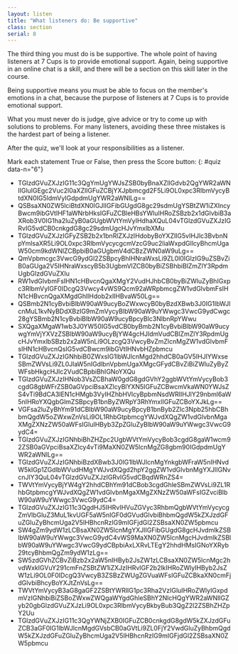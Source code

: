 ```yaml
---
layout: listen
title: "What listeners do: Be supportive"
class: section
serial: 8
---
```

The third thing you must do is be supportive. The whole point of having listeners at 7 Cups is to provide emotional support. Again, being supportive in an online chat is a skill, and there will be a section on this skill later in the course.

Being supportive means you must be able to focus on the member's emotions in a chat, because the purpose of listeners at 7 Cups is to provide emotional support.

What you must never do is judge, give advice or try to come up with solutions to problems. For many listeners, avoiding these three mistakes is the hardest part of being a listener.

After the quiz, we'll look at your responsibilities as a listener.

Mark each statement True or False, then press the Score button:
{: #quiz data-n="6"}

- TGlzdGVuZXJzIG11c3QgYmUgYWJsZSB0byBnaXZlIGdvb2QgYWR2aWNlIGluIGEgc2Vuc2l0aXZlIGFuZCBjYXJpbmcgd2F5Li9OL0xpc3RlbmVycyBtdXN0IG5ldmVyIGdpdmUgYWR2aWNlLg==
- QSBsaXN0ZW5lciBtdXN0IGJlIGFibGUgdG8gc29sdmUgYSBtZW1iZXIncyBwcm9ibGVtIHF1aWNrbHksIGFuZCBleHBsYWluIHRoZSBzb2x1dGlvbiB3aXRob3V0IG1ha2luZyB0aGUgbWVtYmVyIHdhaXQuL04vTGlzdGVuZXJzIGRvIG5vdCB0cnkgdG8gc29sdmUgcHJvYmxlbXMu
- TGlzdGVuZXJzIGFyZSB2b2x1bnRlZXJzIHdobyBoYXZlIG5vIHJlc3BvbnNpYmlsaXR5Li9OL0xpc3RlbmVycycgcmVzcG9uc2liaWxpdGllcyBhcmUgaW50cm9kdWNlZCBpbiB0aGUgbmV4dCBzZWN0aW9uLg==
- QmVpbmcgc3VwcG9ydGl2ZSBpcyBhIHNraWxsLi9ZL0l0IGlzIG9uZSBvZiB0aGUga2V5IHNraWxscyB5b3UgbmVlZCB0byBiZSBhbiBlZmZlY3RpdmUgbGlzdGVuZXIu
- RW1vdGlvbmFsIHN1cHBvcnQgaXMgY2VudHJhbCB0byBiZWluZyBhIGxpc3RlbmVyIGF0IDcgQ3Vwcy4vWS9Qcm92aWRpbmcgZW1vdGlvbmFsIHN1cHBvcnQgaXMgdGhlIHdob2xlIHBvaW50Lg==
- QSBmb2N1cyBvbiBlbW90aW9ucyBoZWxwcyB0byBzdXBwb3J0IG1lbWJlcnMuL1kvNyBDdXBzIG9mZmVycyBlbW90aW9uYWwgc3VwcG9ydCwgc28gYSBmb2N1cyBvbiBlbW90aW9ucyBpcyBlc3NlbnRpYWwu
- SXQgaXMgaW1wb3J0YW50IG5vdCB0byBmb2N1cyBvbiBlbW90aW9ucywgYmVjYXVzZSBlbW90aW9ucyBjYW4gcHJldmVudCBlZmZlY3RpdmUgcHJvYmxlbSBzb2x2aW5nLi9OLzcgQ3VwcyBvZmZlcnMgZW1vdGlvbmFsIHN1cHBvcnQsIG5vdCBwcm9ibGVtIHNvbHZpbmcu
- TGlzdGVuZXJzIGNhbiB0ZWxsIG1lbWJlcnMgd2hhdCB0aGV5IHJlYWxseSBmZWVsLi9ZL0JlaW5nIGdlbnVpbmUgaXMgcGFydCBvZiBiZWluZyByZWFsbHkgcHJlc2VudCBpbiBhIGNoYXQu
- TGlzdGVuZXJzIHNob3VsZCBhaW0gdG8gdGVhY2ggbWVtYmVycyBob3cgdG8gbWFrZSB0aGVpciBsaXZlcyBlYXN5IGFuZCBwcmVkaWN0YWJsZS4vTi9BdCA3IEN1cHMgb3VyIHZhbHVlcyBpbmNsdWRlIHJlY29nbml6aW5nIHRoYXQgbGlmZSBpcyB1bnByZWRpY3RhYmxlIGFuZCBoYXJkLg==
- VGFsa2luZyBhYm91dCBlbW90aW9ucyBpcyB1bnByb2Zlc3Npb25hbCBhbmQgdW5oZWxwZnVsLi9OL1RhbGtpbmcgYWJvdXQgZW1vdGlvbnMgaXMgZXNzZW50aWFsIGluIHByb3ZpZGluZyBlbW90aW9uYWwgc3VwcG9ydC4=
- TGlzdGVuZXJzIGNhbiBhZHZpc2UgbWVtYmVycyBob3cgdG8gaW1wcm92ZSB0aGVpciBsaXZlcy4vTi9MaXN0ZW5lcnMgZG8gbm90IGdpdmUgYWR2aWNlLg==
- TGlzdGVuZXJzIGNhbiBzdXBwb3J0IG1lbWJlcnMgYnkgbWFraW5nIHNvdW5kIGp1ZGdlbWVudHMgYWJvdXQgd2hpY2ggZW1vdGlvbnMgYXJlIGNvcnJlY3QuL04vTGlzdGVuZXJzIGRvIG5vdCBqdWRnZS4=
- TWVtYmVycyBjYW4gY2hhdCBhYm91dCBob3cgdGhleSBmZWVsLi9ZL1RhbGtpbmcgYWJvdXQgZW1vdGlvbnMgaXMgZXNzZW50aWFsIGZvciBlbW90aW9uYWwgc3VwcG9ydC4=
- TGlzdGVuZXJzIG11c3QgdHJ5IHRvIHVuZGVyc3RhbmQgbWVtYmVycycgZmVlbGluZ3MuL1kvUGF5aW5nIGF0dGVudGlvbiBhbmQgdW5kZXJzdGFuZGluZyBhcmUga2V5IHBhcnRzIG9mIGFjdGl2ZSBsaXN0ZW5pbmcu
- SW4gZm9ydW1zLCBsaXN0ZW5lcnMgYXJlIGFibGUgdG8gcHJvdmlkZSBlbW90aW9uYWwgc3VwcG9ydC4vWS9MaXN0ZW5lcnMgcHJvdmlkZSBlbW90aW9uYWwgc3VwcG9ydCBpbiAxLXRvLTEgY2hhdHMsIGNoYXRyb29tcyBhbmQgZm9ydW1zLg==
- SW5zdGVhZCBvZiBzb2x2aW5nIHByb2JsZW1zLCBsaXN0ZW5lcnMgc2hvdWxkIGVuY291cmFnZSBtZW1iZXJzIHRvIGF2b2lkIHRoZWlyIHByb2JsZW1zLi9OL0F0IDcgQ3VwcyB3ZSBzZWUgZGVuaWFsIGFuZCBkaXN0cmFjdGlvbiBhcyBoYXJtZnVsLg==
- TWVtYmVycyB3aG8gaGF2ZSBtYWRlIG1pc3Rha2VzIGluIHRoZWlyIGxpdmVzIGNhbiBiZSBoZWxwZWQgaWYgdGhleSBhY2NlcHQgYWR2aWNlIGZyb20gbGlzdGVuZXJzLi9OL0xpc3RlbmVycyBkbyBub3QgZ2l2ZSBhZHZpY2Uu
- TGlzdGVuZXJzIG11c3QgYWNjZXB0IGFuZCB0cnkgdG8gdW5kZXJzdGFuZCB3aGF0IG1lbWJlcnMgdGVsbCB0aGVtLi9ZL0FjY2VwdGluZyBhbmQgdW5kZXJzdGFuZGluZyBhcmUga2V5IHBhcnRzIG9mIGFjdGl2ZSBsaXN0ZW5pbmcu
